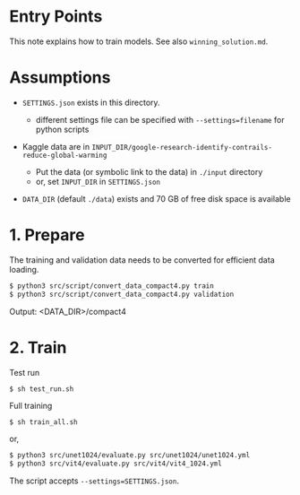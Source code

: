 Entry Points
============

This note explains how to train models. See also `winning_solution.md`.

# Assumptions

- `SETTINGS.json` exists in this directory.
  * different settings file can be specified with `--settings=filename` for python scripts

- Kaggle data are in `INPUT_DIR/google-research-identify-contrails-reduce-global-warming`
  * Put the data (or symbolic link to the data) in `./input` directory
  * or, set `INPUT_DIR` in `SETTINGS.json`
- `DATA_DIR` (default `./data`) exists and 70 GB of free disk space is available

# 1. Prepare

The training and validation data needs to be converted for efficient data loading.

```bash
$ python3 src/script/convert_data_compact4.py train
$ python3 src/script/convert_data_compact4.py validation
```

Output: <DATA_DIR>/compact4

# 2. Train

Test run

```
$ sh test_run.sh
```

Full training

```bash
$ sh train_all.sh
```

or,

```bash
$ python3 src/unet1024/evaluate.py src/unet1024/unet1024.yml 
$ python3 src/vit4/evaluate.py src/vit4/vit4_1024.yml
```

The script accepts `--settings=SETTINGS.json`.
